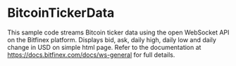 # BitcoinTickerData
This sample code streams Bitcoin ticker data using the open WebSocket API on the Bitfinex platform. Displays bid, ask, daily high, daily low and daily change in USD on simple html page. Refer to the documentation at https://docs.bitfinex.com/docs/ws-general for full details.
